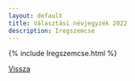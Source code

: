 ```yaml
---
layout: default
title: Választási névjegyzék 2022
description: Iregszemcse
---
```


{% include Iregszemcse.html %}

[Vissza](./)
